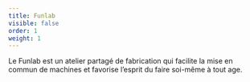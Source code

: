 ```yaml
---
title: Funlab
visible: false
order: 1
weight: 1
---
```

Le Funlab est un atelier partagé de fabrication qui facilite la mise en commun de machines et favorise l’esprit du faire soi-même à tout age.